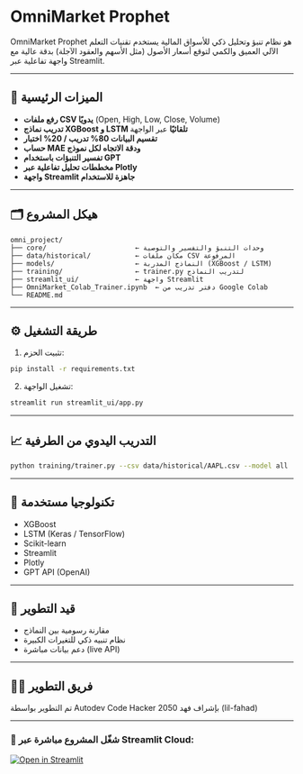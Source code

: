 # OmniMarket Prophet

OmniMarket Prophet هو نظام تنبؤ وتحليل ذكي للأسواق المالية يستخدم تقنيات التعلم الآلي العميق والكمي لتوقع أسعار الأصول (مثل الأسهم والعقود الآجلة) بدقة عالية مع واجهة تفاعلية عبر Streamlit.

---

## 🚀 الميزات الرئيسية

- **رفع ملفات CSV يدويًا** (Open, High, Low, Close, Volume)
- **تدريب نماذج XGBoost و LSTM تلقائيًا** عبر الواجهة
- **تقسيم البيانات 80% تدريب / 20% اختبار**
- **حساب MAE ودقة الاتجاه لكل نموذج**
- **تفسير التنبؤات باستخدام GPT**
- **مخططات تحليل تفاعلية عبر Plotly**
- **واجهة Streamlit جاهزة للاستخدام**

---

## 🗂️ هيكل المشروع

```
omni_project/
├── core/                      ← وحدات التنبؤ والتفسير والتوصية
├── data/historical/           ← مكان ملفات CSV المرفوعة
├── models/                    ← النماذج المدربة (XGBoost / LSTM)
├── training/                  ← trainer.py لتدريب النماذج
├── streamlit_ui/              ← واجهة Streamlit
├── OmniMarket_Colab_Trainer.ipynb  ← دفتر تدريب من Google Colab
└── README.md
```

---

## ⚙️ طريقة التشغيل

1. تثبيت الحزم:
```bash
pip install -r requirements.txt
```

2. تشغيل الواجهة:
```bash
streamlit run streamlit_ui/app.py
```

---

## 📈 التدريب اليدوي من الطرفية

```bash
python training/trainer.py --csv data/historical/AAPL.csv --model all
```

---

## 🧠 تكنولوجيا مستخدمة

- XGBoost
- LSTM (Keras / TensorFlow)
- Scikit-learn
- Streamlit
- Plotly
- GPT API (OpenAI)

---

## 🧪 قيد التطوير

- مقارنة رسومية بين النماذج
- نظام تنبيه ذكي للتغيرات الكبيرة
- دعم بيانات مباشرة (live API)

---

## 👨‍💻 فريق التطوير

تم التطوير بواسطة Autodev Code Hacker 2050 بإشراف فهد (lil-fahad)


---
### 🚀 شغّل المشروع مباشرة عبر Streamlit Cloud:
[![Open in Streamlit](https://static.streamlit.io/badges/streamlit_badge_black_white.svg)](https://streamlit.io)
